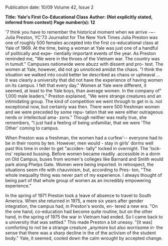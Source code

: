 Publication date: 10/09
Volume 42, Issue 2

**Title: Yale's First Co-Educational Class**
**Author:  (Not explicitly stated, inferred from context)**
**Page number(s): 12**

'7 think you have to remember the historical moment 
when we arrive 
-~-Julia Preston, YC'73 
Journalist for The New York Times 
Julia Preston was one of roughly 500 females accepted into 
the first co-educational class at Yale of 1969. At the time, being a 
woman at Yale was just one of a handful of politically and expe-
rientially important events of the year. As Preston reminded me, 
"We were in the throes of the Vietnam war. The country was in 
tumult." Campuses nationwide were abuzz with dissent and pro-
test. The women at Yale, however, did not go unnoticed amidst 
the chaos. "I think the situation we walked into could better be 
described as chaos or upheaval ... It was clearly a university that 
did not have the experience of having women on its campus. I felt 
that every day." Women at Yale were different, it seemed, at least 
to the Yale boys, than average women. In the company of" 1,000 
male leaders," Preston explained, "We were strange creatures and 
an intimidating group. The kind of competition we went through 
to get in is. not exceptional now, but certainly was then. There 
were 500 freshman women and we were preceded by some repu-
tation that we were either outrageous nerds or intellectual ama-
zons." Though neither was really true, she remembers, "I just had 
a feeling of being unfamiliar, that we were 'The Other' coming to 
campus. 

When Preston was a freshman, the women had a curfew'--
everyone had to be in their rooms by ten. However, men would -
stay in girls' dorms well past this time in order to get "acciden-
tally" locked in overnight. The 'lock-ins' replaced bussing. Before 
women became readily .accessible in a dorm on Old Campus, 
buses from women's colleges like Barnard and Smith would park 
along Phelps Gate. Women were being imported. In retrospect, 
the situations seem rife with chauvinism, but, according to Pres-
ton, "The whole inequality thing was never part of my experience. 
I always thought of being part of that whole group of women as 
an incredibly empowering experience." 

In the spring of 1971 Preston took a !eave of absence to travel 
to South America. When she returned in 1975, a mere six years 
after gender integration, the campus had, in Preston's words, en-
tered a new era. "On the one hand, co-education had become 
quite routine, but on the other hand, in the spring of 1975 the 
war in Vietnam had ended. So I came back to a university that 
was settled." This made Preston a bit uneasy. "[It was] comforting 
to not be a strange creature _anymore but also worrisome in· the 
sense that there was a sharp decline in the of the activism of the 
student body." Yale, it seemed, cooled down 
the calm wrought 
by accepted change.